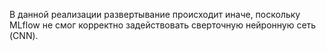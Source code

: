 В данной реализации развертывание происходит иначе, поскольку MLflow не смог корректно задействовать сверточную нейронную сеть (CNN).
